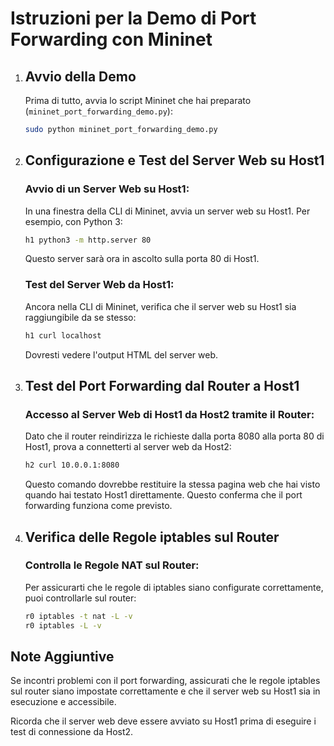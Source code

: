 # Istruzioni per la Demo di Port Forwarding con Mininet

1. ## Avvio della Demo
   Prima di tutto, avvia lo script Mininet che hai preparato (`mininet_port_forwarding_demo.py`):
   ```bash
   sudo python mininet_port_forwarding_demo.py
   ```

2. ## Configurazione e Test del Server Web su Host1
   ### Avvio di un Server Web su Host1:
   In una finestra della CLI di Mininet, avvia un server web su Host1. Per esempio, con Python 3:
   ```bash
   h1 python3 -m http.server 80
   ```
   Questo server sarà ora in ascolto sulla porta 80 di Host1.

   ### Test del Server Web da Host1:
   Ancora nella CLI di Mininet, verifica che il server web su Host1 sia raggiungibile da se stesso:
   ```bash
   h1 curl localhost
   ```
   Dovresti vedere l'output HTML del server web.

3. ## Test del Port Forwarding dal Router a Host1
   ### Accesso al Server Web di Host1 da Host2 tramite il Router:
   Dato che il router reindirizza le richieste dalla porta 8080 alla porta 80 di Host1, prova a connetterti al server web da Host2:
   ```bash
   h2 curl 10.0.0.1:8080
   ```
   Questo comando dovrebbe restituire la stessa pagina web che hai visto quando hai testato Host1 direttamente. Questo conferma che il port forwarding funziona come previsto.

4. ## Verifica delle Regole iptables sul Router
   ### Controlla le Regole NAT sul Router:
   Per assicurarti che le regole di iptables siano configurate correttamente, puoi controllarle sul router:
   ```bash
   r0 iptables -t nat -L -v
   r0 iptables -L -v
   ```

## Note Aggiuntive
Se incontri problemi con il port forwarding, assicurati che le regole iptables sul router siano impostate correttamente e che il server web su Host1 sia in esecuzione e accessibile.

Ricorda che il server web deve essere avviato su Host1 prima di eseguire i test di connessione da Host2.
